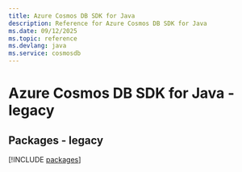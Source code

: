 ```yaml
---
title: Azure Cosmos DB SDK for Java
description: Reference for Azure Cosmos DB SDK for Java
ms.date: 09/12/2025
ms.topic: reference
ms.devlang: java
ms.service: cosmosdb
---
```

# Azure Cosmos DB SDK for Java - legacy
## Packages - legacy
[!INCLUDE [packages](cosmos-db-index.md)]